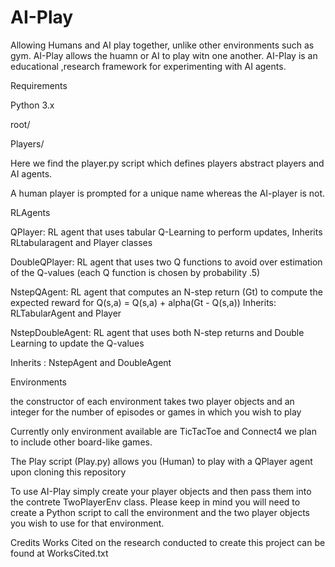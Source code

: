 # AI-Play

Allowing Humans and AI play together, unlike other environments such as gym. AI-Play allows the huamn or AI to play witn one another. AI-Play is an educational ,research framework for experimenting with AI agents. 

Requirements

Python 3.x

root/

Players/ 
 
 Here we find the player.py script which defines players abstract players and AI agents. 
 
 A human player is prompted for a unique name whereas the AI-player is not.
 
 RLAgents
 
 QPlayer: RL agent that uses tabular Q-Learning to perform updates, Inherits RLtabularagent and Player classes
 
 DoubleQPlayer: RL agent that uses two Q functions to avoid over estimation of the Q-values (each Q function is chosen by probability .5)
 
 NstepQAgent: RL agent that computes an N-step return (Gt) to compute the expected reward for Q(s,a) = Q(s,a) + alpha(Gt - Q(s,a))
 Inherits: RLTabularAgent and Player
 
 
 NstepDoubleAgent: RL agent that uses both N-step returns and Double Learning to update the Q-values 
 
 Inherits : NstepAgent and DoubleAgent
 
 
 Environments
 
 the constructor of each environment takes two player objects and an integer for the number of episodes or games in which you wish to play
 
 Currently  only  environment available are TicTacToe and Connect4 we plan to include other board-like games.


 The Play script (Play.py) allows you (Human) to play with a QPlayer agent upon cloning this repository

 To use AI-Play simply create your player objects and then pass them into the contrete TwoPlayerEnv class. Please keep in mind you will need to create a Python script to call the environment and the two player objects you wish to use for that environment.
  
Credits
Works Cited on the research conducted to create this project can be found at WorksCited.txt